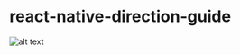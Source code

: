 # react-native-direction-guide

![alt text](https://github.com/phannam1412/react-native-direction-guide/edit/master/map.gif "demo")
